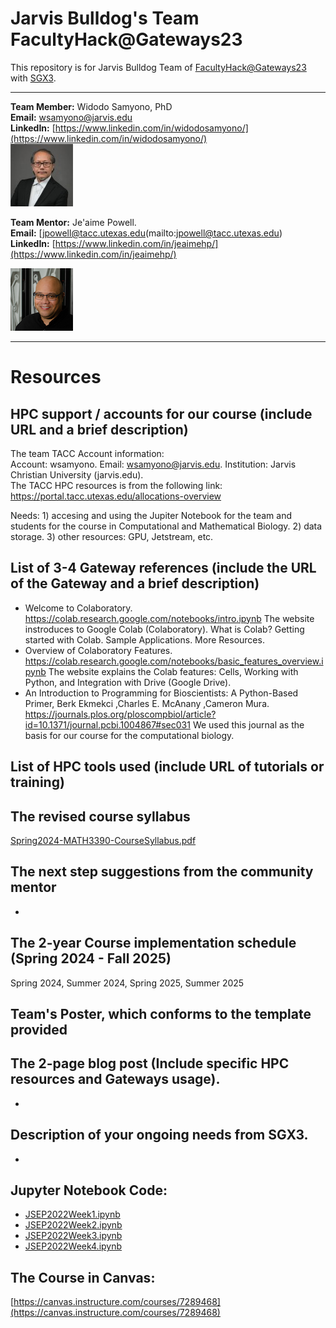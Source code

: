 # Jarvis Bulldog's Team FacultyHack@Gateways23

This repository is for Jarvis Bulldog Team of [FacultyHack@Gateways23](https://hackhpc.github.io/facultyhack-gateways23) with [SGX3](https://sciencegateways.org/). 

---

**Team Member:** Widodo Samyono, PhD                                             
**Email:** [wsamyono@jarvis.edu](mailto:wsamyono@jarvis.edu)                                          
**LinkedIn:** [https://www.linkedin.com/in/widodosamyono/](https://www.linkedin.com/in/widodosamyono/)                                                            
![image](imgs/widodo.png)
                  
**Team Mentor:** Je'aime Powell.                                
**Email:** [jpowell@tacc.utexas.edu(mailto:jpowell@tacc.utexas.edu)    
**LinkedIn:** [https://www.linkedin.com/in/jeaimehp/](https://www.linkedin.com/in/jeaimehp/)

![image](imgs/jeaime.png)

---

# Resources

## HPC support / accounts for our course (include URL and a brief description)
The team TACC Account information:                                                                                                   
Account: wsamyono. 
Email: wsamyono@jarvis.edu. 
Institution: Jarvis Christian University (jarvis.edu).                                                 
The TACC HPC resources is from the following link: https://portal.tacc.utexas.edu/allocations-overview

Needs: 1) accesing and using the Jupiter Notebook for the team and students for the course in Computational and Mathematical Biology. 2) data storage. 3) other resources: GPU, Jetstream, etc.  

## List of 3-4 Gateway references (include the URL of the Gateway and a brief description)
*  Welcome to Colaboratory. https://colab.research.google.com/notebooks/intro.ipynb The website instroduces to Google Colab (Colaboratory). What is Colab? Getting started with Colab. Sample Applications. More Resources.  
*  Overview of Colaboratory Features. https://colab.research.google.com/notebooks/basic_features_overview.ipynb The website explains the Colab features: Cells, Working with Python, and Integration with Drive (Google Drive).
*  An Introduction to Programming for Bioscientists: A Python-Based Primer, Berk Ekmekci ,Charles E. McAnany ,Cameron Mura. https://journals.plos.org/ploscompbiol/article?id=10.1371/journal.pcbi.1004867#sec031    We used this journal as the basis for our course for the computational biology.  
## List of HPC tools used (include URL of tutorials or training)

## The revised course syllabus
[Spring2024-MATH3390-CourseSyllabus.pdf](Spring2024-MATH3390-CourseSyllabus.pdf)

## The next step suggestions from the community mentor
* 

## The 2-year Course implementation schedule (Spring 2024 - Fall 2025)
Spring 2024, Summer 2024, Spring 2025, Summer 2025 

## Team's Poster, which conforms to the template provided


## The 2-page blog post (Include specific HPC resources and Gateways usage).
*

## Description of your ongoing needs from SGX3.
*

## Jupyter Notebook Code:
* [JSEP2022Week1.ipynb](JSEP2022Week1.ipynb)
* [JSEP2022Week2.ipynb](JSEP2022Week2.ipynb)
* [JSEP2022Week3.ipynb](JSEP2022Week3.ipynb)
* [JSEP2022Week4.ipynb](JSEP2022Week4.ipynb)

## The Course in Canvas:
[https://canvas.instructure.com/courses/7289468](https://canvas.instructure.com/courses/7289468)
